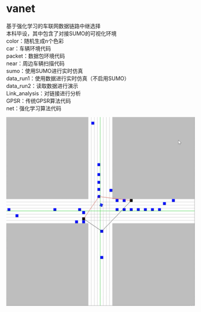 # vanet
基于强化学习的车联网数据链路中继选择  
本科毕设，其中包含了对接SUMO的可视化环境  
color：随机生成n个色彩  
car：车辆环境代码  
packet：数据包环境代码  
near：周边车辆扫描代码  
sumo：使用SUMO进行实时仿真  
data_run1：使用数据进行实时仿真（不启用SUMO）  
data_run2：读取数据进行演示  
Link_analysis：对链接进行分析  
GPSR：传统GPSR算法代码  
net：强化学习算法代码

![image](https://github.com/koterial/vanet/blob/main/%E5%B1%95%E7%A4%BA%E5%9B%BE.png)
